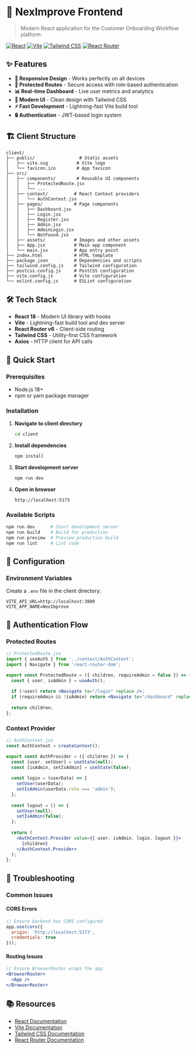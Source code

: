 # 🎨 NexImprove Frontend

> Modern React application for the Customer Onboarding Workflow platform.

[![React](https://img.shields.io/badge/React-18.2.0-blue.svg)](https://reactjs.org/)
[![Vite](https://img.shields.io/badge/Vite-4.4.0-purple.svg)](https://vitejs.dev/)
[![Tailwind CSS](https://img.shields.io/badge/Tailwind-3.3.0-38B2AC.svg)](https://tailwindcss.com/)
[![React Router](https://img.shields.io/badge/React%20Router-6.8.0-red.svg)](https://reactrouter.com/)


## ✨ Features

- **🎯 Responsive Design** - Works perfectly on all devices
- **🔐 Protected Routes** - Secure access with role-based authentication
- **📊 Real-time Dashboard** - Live user metrics and analytics
- **🎨 Modern UI** - Clean design with Tailwind CSS
- **⚡ Fast Development** - Lightning-fast Vite build tool
- **🔒 Authentication** - JWT-based login system

## 🏗️ Client Structure

```
client/
├── public/                 # Static assets
│   ├── vite.svg           # Vite logo
│   └── favicon.ico        # App favicon
├── src/
│   ├── components/        # Reusable UI components
│   │   ├── ProtectedRoute.jsx
│   │   └── ...
│   ├── context/          # React Context providers
│   │   └── AuthContext.jsx
│   ├── pages/            # Page components
│   │   ├── Dashboard.jsx
│   │   ├── Login.jsx
│   │   ├── Register.jsx
│   │   ├── Admin.jsx
│   │   ├── AdminLogin.jsx
│   │   └── NotFound.jsx
│   ├── assets/           # Images and other assets
│   ├── App.jsx           # Main app component
│   └── main.jsx          # App entry point
├── index.html            # HTML template
├── package.json          # Dependencies and scripts
├── tailwind.config.js    # Tailwind configuration
├── postcss.config.js     # PostCSS configuration
├── vite.config.js        # Vite configuration
└── eslint.config.js      # ESLint configuration
```

## 🛠️ Tech Stack

- **React 18** - Modern UI library with hooks
- **Vite** - Lightning-fast build tool and dev server
- **React Router v6** - Client-side routing
- **Tailwind CSS** - Utility-first CSS framework
- **Axios** - HTTP client for API calls

## 🚀 Quick Start

### Prerequisites
- Node.js 18+ 
- npm or yarn package manager

### Installation

1. **Navigate to client directory**
   ```bash
   cd client
   ```

2. **Install dependencies**
   ```bash
   npm install
   ```

3. **Start development server**
   ```bash
   npm run dev
   ```

4. **Open in browser**
   ```
   http://localhost:5173
   ```

### Available Scripts

```bash
npm run dev      # Start development server
npm run build    # Build for production
npm run preview  # Preview production build
npm run lint     # Lint code
```

## 🔧 Configuration

### Environment Variables
Create a `.env` file in the client directory:

```env
VITE_API_URL=http://localhost:3000
VITE_APP_NAME=NexImprove
```



## 🔐 Authentication Flow

### Protected Routes
```jsx
// ProtectedRoute.jsx
import { useAuth } from '../context/AuthContext';
import { Navigate } from 'react-router-dom';

export const ProtectedRoute = ({ children, requireAdmin = false }) => {
  const { user, isAdmin } = useAuth();
  
  if (!user) return <Navigate to="/login" replace />;
  if (requireAdmin && !isAdmin) return <Navigate to="/dashboard" replace />;
  
  return children;
};
```

### Context Provider
```jsx
// AuthContext.jsx
const AuthContext = createContext();

export const AuthProvider = ({ children }) => {
  const [user, setUser] = useState(null);
  const [isAdmin, setIsAdmin] = useState(false);
  
  const login = (userData) => {
    setUser(userData);
    setIsAdmin(userData.role === 'admin');
  };
  
  const logout = () => {
    setUser(null);
    setIsAdmin(false);
  };
  
  return (
    <AuthContext.Provider value={{ user, isAdmin, login, logout }}>
      {children}
    </AuthContext.Provider>
  );
};
```


## 🐛 Troubleshooting

### Common Issues

#### CORS Errors
```javascript
// Ensure backend has CORS configured
app.use(cors({
  origin: 'http://localhost:5173',
  credentials: true
}));
```

#### Routing Issues
```jsx
// Ensure BrowserRouter wraps the app
<BrowserRouter>
  <App />
</BrowserRouter>
```

## 📚 Resources

- [React Documentation](https://reactjs.org/docs/)
- [Vite Documentation](https://vitejs.dev/guide/)
- [Tailwind CSS Documentation](https://tailwindcss.com/docs)
- [React Router Documentation](https://reactrouter.com/docs)


